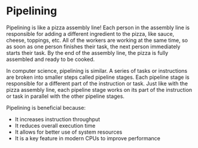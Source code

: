 # Pipelining

Pipelining is like a pizza assembly line! Each person in the assembly line is responsible for adding a different ingredient to the pizza, like sauce, cheese, toppings, etc. All of the workers are working at the same time, so as soon as one person finishes their task, the next person immediately starts their task. By the end of the assembly line, the pizza is fully assembled and ready to be cooked.

In computer science, pipelining is similar. A series of tasks or instructions are broken into smaller steps called pipeline stages. Each pipeline stage is responsible for a different part of the instruction or task. Just like with the pizza assembly line, each pipeline stage works on its part of the instruction or task in parallel with the other pipeline stages.

Pipelining is beneficial because:

- It increases instruction throughput
- It reduces overall execution time
- It allows for better use of system resources
- It is a key feature in modern CPUs to improve performance
